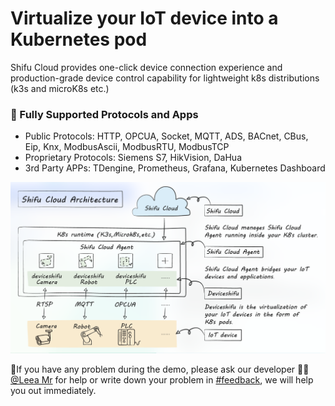 # Virtualize your IoT device into a Kubernetes pod

Shifu Cloud provides one-click device connection experience and production-grade device control capability for lightweight k8s distributions (k3s and microK8s etc.)

### 🔧 Fully Supported Protocols and Apps
- Public Protocols: HTTP, OPCUA, Socket, MQTT, ADS, BACnet, CBus, Eip, Knx, ModbusAscii, ModbusRTU, ModbusTCP
- Proprietary Protocols: Siemens S7, HikVision, DaHua
- 3rd Party APPs: TDengine, Prometheus, Grafana, Kubernetes Dashboard

![Shifu Cloud Architecture](https://raw.githubusercontent.com/Edgenesis/killercoda-shifu-demo/main/images/Shifu%20Cloud%20Architecture.png)

🔔If you have any problem during the demo, please ask our developer 👷🏽[@Leea Mr](https://shifuproj.slack.com/archives/D04MFP86D4J) for help or write down your problem in [#feedback](https://shifuproj.slack.com/archives/C04N5AJJL8Y), we will help you out immediately.
